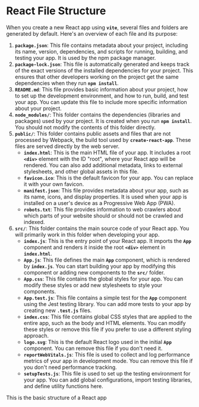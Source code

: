 # React File Structure

When you create a new React app using **`vite`**, several files and folders are generated by default. Here's an overview of each file and its purpose:

1. **`package.json`**: This file contains metadata about your project, including its name, version, dependencies, and scripts for running, building, and testing your app. It is used by the npm package manager.
2. **`package-lock.json`**: This file is automatically generated and keeps track of the exact versions of the installed dependencies for your project. This ensures that other developers working on the project get the same dependencies when they run **`npm install`**.
3. **`README.md`**: This file provides basic information about your project, how to set up the development environment, and how to run, build, and test your app. You can update this file to include more specific information about your project.
4. **`node_modules/`**: This folder contains the dependencies (libraries and packages) used by your project. It is created when you run **`npm install`**. You should not modify the contents of this folder directly.
5. **`public/`**: This folder contains public assets and files that are not processed by Webpack, the build tool used by **`create-react-app`**. These files are served directly by the web server.
   - **`index.html`**: This is the main HTML file of your app. It includes a root **`<div>`** element with the ID "root", where your React app will be rendered. You can also add additional metadata, links to external stylesheets, and other global assets in this file.
   - **`favicon.ico`**: This is the default favicon for your app. You can replace it with your own favicon.
   - **`manifest.json`**: This file provides metadata about your app, such as its name, icons, and display properties. It is used when your app is installed on a user's device as a Progressive Web App (PWA).
   - **`robots.txt`**: This file provides information to web crawlers about which parts of your website should or should not be crawled and indexed.
6. **`src/`**: This folder contains the main source code of your React app. You will primarily work in this folder when developing your app.
   - **`index.js`**: This is the entry point of your React app. It imports the **`App`** component and renders it inside the root **`<div>`** element in **`index.html`**.
   - **`App.js`**: This file defines the main **`App`** component, which is rendered by **`index.js`**. You can start building your app by modifying this component or adding new components to the **`src/`** folder.
   - **`App.css`**: This file contains the global styles for your app. You can modify these styles or add new stylesheets to style your components.
   - **`App.test.js`**: This file contains a simple test for the **`App`** component using the Jest testing library. You can add more tests to your app by creating new **`.test.js`** files.
   - **`index.css`**: This file contains global CSS styles that are applied to the entire app, such as the body and HTML elements. You can modify these styles or remove this file if you prefer to use a different styling approach.
   - **`logo.svg`**: This is the default React logo used in the initial **`App`** component. You can remove this file if you don't need it.
   - **`reportWebVitals.js`**: This file is used to collect and log performance metrics of your app in development mode. You can remove this file if you don't need performance tracking.
   - **`setupTests.js`**: This file is used to set up the testing environment for your app. You can add global configurations, import testing libraries, and define utility functions here.

This is the basic structure of a React app
